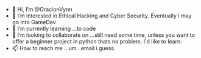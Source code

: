 - 👋 Hi, I’m @OracionVynn
- 👀 I’m interested in Ethical Hacking and Cyber Security. Eventually I may go into GameDev
- 🌱 I’m currently learning ...to code
- 💞️ I’m looking to collaborate on ...still need some time, unless you want to offer a beginner project in python thats no problem. I'd like to learn.
- 📫 How to reach me ...um...email i guess.

<!---
OracionVynn/OracionVynn is a ✨ special ✨ repository because its `README.md` (this file) appears on your GitHub profile.
You can click the Preview link to take a look at your changes.
--->
